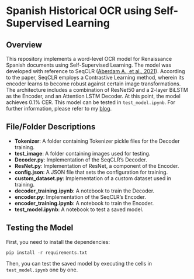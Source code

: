 # Spanish Historical OCR using Self-Supervised Learning

## Overview
This repository implements a word-level OCR model for Renaissance Spanish documents using Self-Supervised Learning. The model was developed with reference to SeqCLR ([Aberdam A., et al., 2021](https://arxiv.org/abs/2012.10873)). According to the paper, SeqCLR employs a Contrastive Learning method, wherein its encoder learns to become robust against certain image transformations. The architecture includes a combination of ResNet50 and a 2-layer BiLSTM as the Encoder, and an Attention LSTM Decoder. At this point, the model achieves 0.1% CER. This model can be tested in `test_model.ipynb`. For further information, please refer to my [blog](https://medium.com/@yamanko1234/developing-self-supervised-models-for-historical-ocr-challenges-and-achievements-as-a-google-e48f89feb488).

## File/Folder Descriptions
- **Tokenizer**: A folder containing Tokenizer pickle files for the Decoder training.
- **test_image**: A folder containing images used for testing.
- **Decoder.py**: Implementation of the SeqCLR’s Decoder.
- **ResNet.py**: Implementation of ResNet, a component of the Encoder.
- **config.json**: A JSON file that sets the configuration for training.
- **custom_dataset.py**: Implementation of a custom dataset used in training.
- **decoder_training.ipynb**: A notebook to train the Decoder.
- **encoder.py**: Implementation of the SeqCLR’s Encoder.
- **encoder_training.ipynb**: A notebook to train the Encoder.
- **test_model.ipynb**: A notebook to test a saved model.

## Testing the Model
First, you need to install the dependencies:
```
pip install -r requirements.txt
```
Then, you can test the saved model by executing the cells in `test_model.ipynb` one by one.